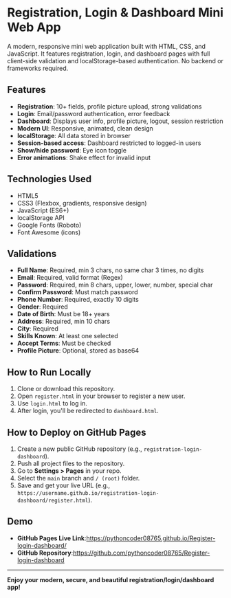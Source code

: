 # Registration, Login & Dashboard Mini Web App

A modern, responsive mini web application built with HTML, CSS, and JavaScript. It features registration, login, and dashboard pages with full client-side validation and localStorage-based authentication. No backend or frameworks required.

## Features
- **Registration**: 10+ fields, profile picture upload, strong validations
- **Login**: Email/password authentication, error feedback
- **Dashboard**: Displays user info, profile picture, logout, session restriction
- **Modern UI**: Responsive, animated, clean design
- **localStorage**: All data stored in browser
- **Session-based access**: Dashboard restricted to logged-in users
- **Show/hide password**: Eye icon toggle
- **Error animations**: Shake effect for invalid input

## Technologies Used
- HTML5
- CSS3 (Flexbox, gradients, responsive design)
- JavaScript (ES6+)
- localStorage API
- Google Fonts (Roboto)
- Font Awesome (icons)

## Validations
- **Full Name**: Required, min 3 chars, no same char 3 times, no digits
- **Email**: Required, valid format (Regex)
- **Password**: Required, min 8 chars, upper, lower, number, special char
- **Confirm Password**: Must match password
- **Phone Number**: Required, exactly 10 digits
- **Gender**: Required
- **Date of Birth**: Must be 18+ years
- **Address**: Required, min 10 chars
- **City**: Required
- **Skills Known**: At least one selected
- **Accept Terms**: Must be checked
- **Profile Picture**: Optional, stored as base64

## How to Run Locally
1. Clone or download this repository.
2. Open `register.html` in your browser to register a new user.
3. Use `login.html` to log in.
4. After login, you'll be redirected to `dashboard.html`.

## How to Deploy on GitHub Pages
1. Create a new public GitHub repository (e.g., `registration-login-dashboard`).
2. Push all project files to the repository.
3. Go to **Settings > Pages** in your repo.
4. Select the `main` branch and `/ (root)` folder.
5. Save and get your live URL (e.g., `https://username.github.io/registration-login-dashboard/register.html`).

## Demo
- **GitHub Pages Live Link**:https://pythoncoder08765.github.io/Register-login-dashboard/ 
- **GitHub Repository**:https://github.com/pythoncoder08765/Register-login-dashboard 

---

**Enjoy your modern, secure, and beautiful registration/login/dashboard app!** 
